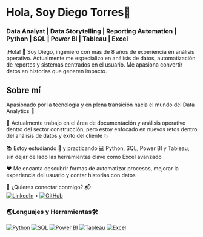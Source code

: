 # Hola, Soy Diego Torres🚀
### Data Analyst | Data Storytelling | Reporting Automation | Python | SQL | Power BI | Tableau | Excel

¡Hola! 👋 Soy Diego, ingeniero con más de 8 años de experiencia en análisis operativo. Actualmente me especializo en análisis de datos, automatización de reportes y sistemas centrados en el usuario. Me apasiona convertir datos en historias que generen impacto.

## Sobre mí

Apasionado por la tecnología y en plena transición hacia el mundo del Data Analytics 🚀

📌 Actualmente trabajo en el área de documentación y análisis operativo dentro del sector construcción, pero estoy enfocado en nuevos retos dentro del análisis de datos y éxito del cliente 💥

📚 Estoy estudiando 🧠 y practicando 💻 Python, SQL, Power BI y Tableau, sin dejar de lado las herramientas clave como Excel avanzado

❤️ Me encanta descubrir formas de automatizar procesos, mejorar la experiencia del usuario y contar historias con datos

📩 ¿Quieres conectar conmigo? 📬  
[![LinkedIn](https://img.shields.io/badge/LinkedIn-blue?style=for-the-badge&logo=linkedin)](https://www.linkedin.com/in/diego-torres-b2602b255) • [![GitHub](https://img.shields.io/badge/GitHub-black?style=for-the-badge&logo=github)](https://github.com/Twrz97)


### 🌏Lenguajes y Herramientas🛠️
[![Python](https://img.shields.io/badge/Python-3776AB?style=for-the-badge&logo=python&logoColor=white)](https://www.python.org/)
[![SQL](https://img.shields.io/badge/SQL-4479A1?style=for-the-badge&logo=mysql&logoColor=white)](https://www.mysql.com/)
[![Power BI](https://img.shields.io/badge/Power%20BI-F2C811?style=for-the-badge&logo=powerbi&logoColor=black)](https://powerbi.microsoft.com/)
[![Tableau](https://img.shields.io/badge/Tableau-E97627?style=for-the-badge&logo=tableau&logoColor=white)](https://www.tableau.com/)
[![Excel](https://img.shields.io/badge/Excel-217346?style=for-the-badge&logo=microsoft-excel&logoColor=white)](https://www.microsoft.com/en-us/microsoft-365/excel)
